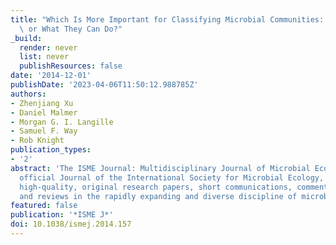 ```yaml
---
title: "Which Is More Important for Classifying Microbial Communities: Who's There\
  \ or What They Can Do?"
_build:
  render: never
  list: never
  publishResources: false
date: '2014-12-01'
publishDate: '2023-04-06T11:50:12.988785Z'
authors:
- Zhenjiang Xu
- Daniel Malmer
- Morgan G. I. Langille
- Samuel F. Way
- Rob Knight
publication_types:
- '2'
abstract: 'The ISME Journal: Multidisciplinary Journal of Microbial Ecology is the
  official Journal of the International Society for Microbial Ecology, publishing
  high-quality, original research papers, short communications, commentary articles
  and reviews in the rapidly expanding and diverse discipline of microbial ecology.'
featured: false
publication: '*ISME J*'
doi: 10.1038/ismej.2014.157
---
```


